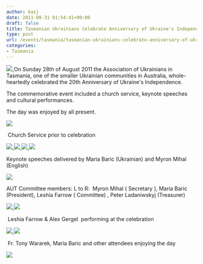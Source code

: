 ```yaml
---
author: bazj
date: 2011-08-31 01:54:41+00:00
draft: false
title: Tasmanian Ukrainians Celebrate Anniversary of Ukraine's Independence
type: post
url: /events/tasmania/tasmanian-ukrainians-celebrate-anniversary-of-ukraines-independence/
categories:
- Tasmania
---
```


[![](http://www.ozeukes.com/wp-content/uploads/2011/08/AUT_20Yrs_Indep_Pics-033e-thumb.jpg)
](http://www.ozeukes.com/wp-content/uploads/2011/08/AUT_20Yrs_Indep_Pics-033e-thumb.jpg)On Sunday 28th of August 2011 the Association of Ukrainians in Tasmania, one of the smaller Ukrainian communities in Australia, whole-heartedly celebrated the 20th Anniversary of Ukraine's Independence. 

The commemorative event included a church service, keynote speeches and cultural performances. 

The day was enjoyed by all present.

















[![](http://www.ozeukes.com/wp-content/uploads/2011/08/AUT_20Yrs_Indep_Pics-001e1.jpg)
](http://www.ozeukes.com/wp-content/uploads/2011/08/AUT_20Yrs_Indep_Pics-001e1.jpg)




 Church Service prior to celebration




[![](http://www.ozeukes.com/wp-content/uploads/2011/08/AUT_20Yrs_Indep_Pics-003e2.jpg)
](http://www.ozeukes.com/wp-content/uploads/2011/08/AUT_20Yrs_Indep_Pics-003e2.jpg)[![](http://www.ozeukes.com/wp-content/uploads/2011/08/AUT_20Yrs_Indep_Pics-009e2.jpg)
](http://www.ozeukes.com/wp-content/uploads/2011/08/AUT_20Yrs_Indep_Pics-009e2.jpg)[![](http://www.ozeukes.com/wp-content/uploads/2011/08/AUT_20Yrs_Indep_Pics-014e1.jpg)
](http://www.ozeukes.com/wp-content/uploads/2011/08/AUT_20Yrs_Indep_Pics-014e1.jpg)[![](http://www.ozeukes.com/wp-content/uploads/2011/08/AUT_20Yrs_Indep_Pics-016e1.jpg)
](http://www.ozeukes.com/wp-content/uploads/2011/08/AUT_20Yrs_Indep_Pics-016e1.jpg)




Keynote speeches delivered by Maria Baric (Ukrainian) and Myron Mihal (English)




[![](http://www.ozeukes.com/wp-content/uploads/2011/08/AUT_20Yrs_Indep_Pics-006e1.jpg)
](http://www.ozeukes.com/wp-content/uploads/2011/08/AUT_20Yrs_Indep_Pics-006e1.jpg)




AUT Committee members: L to R:  Myron Mihal ( Secretary ), Maria Baric (President), Leshia Farrow ( Committee) , Peter Ladaniwskyj (Treasurer)




[![](http://www.ozeukes.com/wp-content/uploads/2011/08/AUT_20Yrs_Indep_Pics-017e.jpg)
](http://www.ozeukes.com/wp-content/uploads/2011/08/AUT_20Yrs_Indep_Pics-017e.jpg)[![](http://www.ozeukes.com/wp-content/uploads/2011/08/AUT_20Yrs_Indep_Pics-030e.jpg)
](http://www.ozeukes.com/wp-content/uploads/2011/08/AUT_20Yrs_Indep_Pics-030e.jpg)




 Leshia Farrow & Alex Gergel  performing at the celebration




[![](http://www.ozeukes.com/wp-content/uploads/2011/08/AUT_20Yrs_Indep_Pics-033e.jpg)
](http://www.ozeukes.com/wp-content/uploads/2011/08/AUT_20Yrs_Indep_Pics-033e.jpg)[![](http://www.ozeukes.com/wp-content/uploads/2011/08/AUT_20Yrs_Indep_Pics-035e.jpg)
](http://www.ozeukes.com/wp-content/uploads/2011/08/AUT_20Yrs_Indep_Pics-035e.jpg)




 Fr. Tony Wararek, Maria Baric and other attendees enjoying the day




[![](http://www.ozeukes.com/wp-content/uploads/2011/08/AUT_20Yrs_Indep_Pics-010e.jpg)
](http://www.ozeukes.com/wp-content/uploads/2011/08/AUT_20Yrs_Indep_Pics-010e.jpg)















